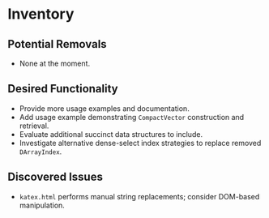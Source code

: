 # Inventory

## Potential Removals
- None at the moment.

## Desired Functionality
- Provide more usage examples and documentation.
- Add usage example demonstrating `CompactVector` construction and retrieval.
- Evaluate additional succinct data structures to include.
- Investigate alternative dense-select index strategies to replace removed `DArrayIndex`.

## Discovered Issues
- `katex.html` performs manual string replacements; consider DOM-based manipulation.
